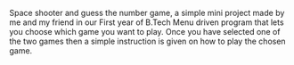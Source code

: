 Space shooter and guess the number game, a simple mini project made by me and my friend in our First year of B.Tech
Menu driven program that lets you choose which game you want to play.
Once you have selected one of the two games then a simple instruction is given on how to play the chosen game.

